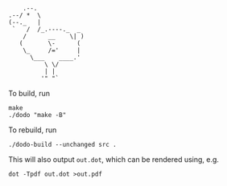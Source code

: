 ```
    .--.
.--/ *  \
(--._   |     
 `   /  /_.----._  _
    /      __    \| )
   (       \-      (
    \_     /='     |
      \___    ____.'
          \ \/
          | |
         '" "`
```

To build, run
```
make
./dodo "make -B"
```

To rebuild, run
```
./dodo-build --unchanged src .
```

This will also output `out.dot`, which can be rendered using, e.g.
```
dot -Tpdf out.dot >out.pdf
```
